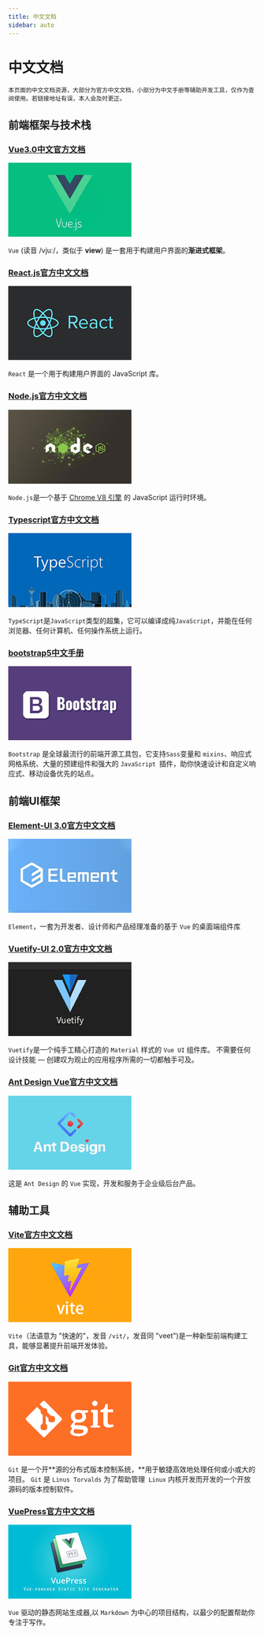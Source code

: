 ```yaml
---
title: 中文文档
sidebar: auto
---
```


# 中文文档

`本页面的中文文档资源，大部分为官方中文文档，小部分为中文手册等辅助开发工具，仅作为查阅使用。若链接地址有误，本人会及时更正。`

## 前端框架与技术栈

### [Vue3.0中文官方文档](https://v3.cn.vuejs.org/)

![vue](../.vuepress/public/doc/vue.jpg)

`Vue` (读音 /vjuː/，类似于 **view**) 是一套用于构建用户界面的**渐进式框架**。

### [React.js官方中文文档](https://react.docschina.org/)

![react](../.vuepress/public/doc/react.jpg)

`React` 是一个用于构建用户界面的 JavaScript 库。

### [Node.js官方中文文档](https://nodejs.org/zh-cn/)

![node](../.vuepress/public/doc/node.jpg)

`Node.js`是一个基于 [Chrome V8 引擎](https://v8.dev/) 的 JavaScript 运行时环境。

### [Typescript官方中文文档](https://www.tslang.cn/)

![typescript](../.vuepress/public/doc/typescript.jpg)

`TypeScript`是`JavaScript`类型的超集，它可以编译成纯`JavaScript`，并能在任何浏览器、任何计算机、任何操作系统上运行。

### [bootstrap5中文手册](https://www.bootstrap.cn/doc/book/2.html)

![bootstrap](../.vuepress/public/doc/bootstrap.jpg)

`Bootstrap` 是全球最流行的前端开源工具包，它支持` Sass `变量和 `mixins`、响应式网格系统、大量的预建组件和强大的 `JavaScript `插件，助你快速设计和自定义响应式、移动设备优先的站点。

## 前端UI框架

### [Element-UI 3.0官方中文文档](https://element-plus.gitee.io/zh-CN/)

![element](../.vuepress/public/doc/element.jpg)

`Element`，一套为开发者、设计师和产品经理准备的基于 `Vue` 的桌面端组件库

### [Vuetify-UI 2.0官方中文文档](https://vuetifyjs.com/zh-Hans/)

![Vuetify](../.vuepress/public/doc/Vuetify.jpg)

`Vuetify`是一个纯手工精心打造的 `Material` 样式的 `Vue UI` 组件库。 不需要任何设计技能 — 创建叹为观止的应用程序所需的一切都触手可及。

### [Ant Design Vue官方中文文档](https://2x.antdv.com/components/breadcrumb-cn)

![Ant-Design-Vue](../.vuepress/public/doc/Ant-Design-Vue.jpg)

这是 `Ant Design` 的 `Vue` 实现，开发和服务于企业级后台产品。

## 辅助工具

### [Vite官方中文文档](https://cn.vitejs.dev/)

![vite](../.vuepress/public/doc/Vite.jpg)

`Vite`（法语意为 "快速的"，发音 `/vit/`，发音同 "veet")是一种新型前端构建工具，能够显著提升前端开发体验。

### [Git官方中文文档](https://git-scm.com/book/zh/v2)

![git](../.vuepress/public/doc/git.jpg)

`Git` 是一个开**源的分布式版本控制系统，**用于敏捷高效地处理任何或小或大的项目。 `Git` 是 `Linus Torvalds` 为了帮助管理` Linux` 内核开发而开发的一个开放源码的版本控制软件。

### [VuePress官方中文文档](https://vuepress.vuejs.org/zh/)

![vuepress](../.vuepress/public/doc/vuepress.jpg)

`Vue` 驱动的静态网站生成器,以 `Markdown` 为中心的项目结构，以最少的配置帮助你专注于写作。

